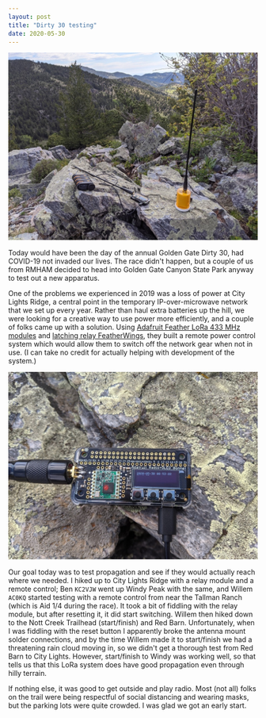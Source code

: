 ```yaml
---
layout: post
title: "Dirty 30 testing"
date: 2020-05-30
---
```


![Custom LoRa remote control relays](/assets/2020-05-30-remote-and-relay.jpg)

Today would have been the day of the annual Golden Gate Dirty 30, had COVID-19 not invaded our
lives. The race didn't happen, but a couple of us from RMHAM decided to head into Golden Gate Canyon
State Park anyway to test out a new apparatus.

One of the problems we experienced in 2019 was a loss of power at City Lights Ridge, a central point
in the temporary IP-over-microwave network that we set up every year. Rather than haul extra
batteries up the hill, we were looking for a creative way to use power more efficiently, and a
couple of folks came up with a solution. Using
[Adafruit Feather LoRa 433 MHz modules](https://www.adafruit.com/product/3079) and
[latching relay FeatherWings](https://www.adafruit.com/product/2923), they built a remote power
control system which would allow them to switch off the network gear when not in use. (I can take no
credit for actually helping with development of the system.)

![Custom LoRa remote control](/assets/2020-05-30-remote-closeup.jpg)

Our goal today was to test propagation and see if they would actually reach where we needed. I hiked
up to City Lights Ridge with a relay module and a remote control; Ben `KC2VJW` went up Windy Peak
with the same, and Willem `AC0KQ` started testing with a remote control from near the Tallman Ranch
(which is Aid 1/4 during the race). It took a bit of fiddling with the relay module, but after
resetting it, it did start switching. Willem then hiked down to the Nott Creek Trailhead
(start/finish) and Red Barn. Unfortunately, when I was fiddling with the reset button I apparently
broke the antenna mount solder connections, and by the time Willem made it to start/finish we had a
threatening rain cloud moving in, so we didn't get a thorough test from Red Barn to City Lights.
However, start/finish to Windy was working well, so that tells us that this LoRa system does have
good propagation even through hilly terrain.

If nothing else, it was good to get outside and play radio. Most (not all) folks on the trail were
being respectful of social distancing and wearing masks, but the parking lots were quite crowded. I
was glad we got an early start.
